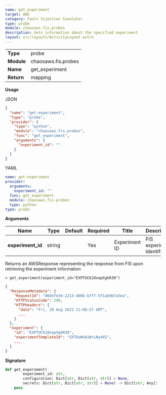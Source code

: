 ```yaml
---
name: get_experiment
target: AWS
category: Fault Injection Simulator
type: probe
module: chaosaws.fis.probes
description: Gets information about the specified experiment
layout: src/layouts/ActivityLayout.astro
---
```


|            |                     |
| ---------- | ------------------- |
| **Type**   | probe               |
| **Module** | chaosaws.fis.probes |
| **Name**   | get_experiment      |
| **Return** | mapping             |

**Usage**

JSON

```json
{
  "name": "get-experiment",
  "type": "probe",
  "provider": {
    "type": "python",
    "module": "chaosaws.fis.probes",
    "func": "get_experiment",
    "arguments": {
      "experiment_id": ""
    }
  }
}
```

YAML

```yaml
name: get-experiment
provider:
  arguments:
    experiment_id: ""
  func: get_experiment
  module: chaosaws.fis.probes
  type: python
type: probe
```

**Arguments**

| Name              | Type   | Default | Required | Title         | Description               |
| ----------------- | ------ | ------- | -------- | ------------- | ------------------------- |
| **experiment_id** | string |         | Yes      | Experiment ID | FIS experiment identifier |

Returns an AWSResponse representing the response from FIS upon retrieving the experiment information

```shell
> get_experiment(experiment_id="EXPTUCK2dxepXgkR38")
```

```json
{
  "ResponseMetadata": {
    "RequestId": "0665fe39-2213-400b-b7ff-5f1ab9b7a5ea",
    "HTTPStatusCode": 200,
    "HTTPHeaders": {
      "date": "Fri, 20 Aug 2021 11:08:27 GMT",
      ...
    }
  },
  "experiment": {
    "id": "EXPTUCK2dxepXgkR38",
    "experimentTemplateId": "EXT6oWVA1WrLNy4XS",
    ...
  }
}
```

**Signature**

```python
def get_experiment(
        experiment_id: str,
        configuration: Dict[str, Dict[str, str]] = None,
        secrets: Dict[str, Dict[str, str]] = None) -> Dict[str, Any]:
    pass

```
